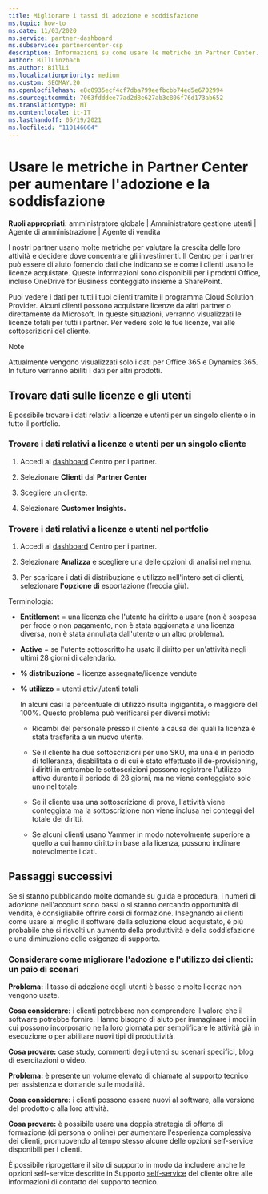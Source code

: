 ```yaml
---
title: Migliorare i tassi di adozione e soddisfazione
ms.topic: how-to
ms.date: 11/03/2020
ms.service: partner-dashboard
ms.subservice: partnercenter-csp
description: Informazioni su come usare le metriche in Partner Center. Le metriche possono mostrare se l'azienda è in crescita, come i clienti usano le licenze e dove concentrare gli investimenti.
author: BillLinzbach
ms.author: BillLi
ms.localizationpriority: medium
ms.custom: SEOMAY.20
ms.openlocfilehash: e8c0935ecf4cf7dba799eefbcbb74ed5e6702994
ms.sourcegitcommit: 7063fdddee77ad2d8e627ab3c806f76d173ab652
ms.translationtype: MT
ms.contentlocale: it-IT
ms.lasthandoff: 05/19/2021
ms.locfileid: "110146664"
---
```

# <a name="use-metrics-in-partner-center-to-increase-adoption-and-satisfaction"></a>Usare le metriche in Partner Center per aumentare l'adozione e la soddisfazione

**Ruoli appropriati:** amministratore globale | Amministratore gestione utenti | Agente di amministrazione | Agente di vendita

I nostri partner usano molte metriche per valutare la crescita delle loro attività e decidere dove concentrare gli investimenti. Il Centro per i partner può essere di aiuto fornendo dati che indicano se e come i clienti usano le licenze acquistate. Queste informazioni sono disponibili per i prodotti Office, incluso OneDrive for Business conteggiato insieme a SharePoint.

Puoi vedere i dati per tutti i tuoi clienti tramite il programma Cloud Solution Provider. Alcuni clienti possono acquistare licenze da altri partner o direttamente da Microsoft. In queste situazioni, verranno visualizzati le licenze totali per tutti i partner. Per vedere solo le tue licenze, vai alle sottoscrizioni del cliente.

> [!NOTE]  
> Attualmente vengono visualizzati solo i dati per Office 365 e Dynamics 365. In futuro verranno abiliti i dati per altri prodotti.

## <a name="find-license-and-user-data"></a>Trovare dati sulle licenze e gli utenti

È possibile trovare i dati relativi a licenze e utenti per un singolo cliente o in tutto il portfolio.

### <a name="find-license-and-user-data-for-a-single-customer"></a>Trovare i dati relativi a licenze e utenti per un singolo cliente

1. Accedi al [dashboard](https://partner.microsoft.com/dashboard) Centro per i partner.

2. Selezionare **Clienti** dal **Partner Center**

3. Scegliere un cliente.

4. Selezionare **Customer Insights.**

### <a name="find-license-and-user-data-across-your-portfolio"></a>Trovare i dati relativi a licenze e utenti nel portfolio

1. Accedi al [dashboard](https://partner.microsoft.com/dashboard) Centro per i partner.

2. Selezionare **Analizza** e scegliere una delle opzioni di analisi nel menu.

3. Per scaricare i dati di distribuzione e utilizzo nell'intero set di clienti, selezionare **l'opzione di** esportazione (freccia giù).

Terminologia:

- **Entitlement** = una licenza che l'utente ha diritto a usare (non è sospesa per frode o non pagamento, non è stata aggiornata a una licenza diversa, non è stata annullata dall'utente o un altro problema).

- **Active** = se l'utente sottoscritto ha usato il diritto per un'attività negli ultimi 28 giorni di calendario.

- **% distribuzione** = licenze assegnate/licenze vendute

- **% utilizzo** = utenti attivi/utenti totali

   In alcuni casi la percentuale di utilizzo risulta ingigantita, o maggiore del 100%. Questo problema può verificarsi per diversi motivi:

  - Ricambi del personale presso il cliente a causa dei quali la licenza è stata trasferita a un nuovo utente.

  - Se il cliente ha due sottoscrizioni per uno SKU, ma una è in periodo di tolleranza, disabilitata o di cui è stato effettuato il de-provisioning, i diritti in entrambe le sottoscrizioni possono registrare l'utilizzo attivo durante il periodo di 28 giorni, ma ne viene conteggiato solo uno nel totale.

  - Se il cliente usa una sottoscrizione di prova, l'attività viene conteggiata ma la sottoscrizione non viene inclusa nei conteggi del totale dei diritti.

  - Se alcuni clienti usano Yammer in modo notevolmente superiore a quello a cui hanno diritto in base alla licenza, possono inclinare notevolmente i dati.

## <a name="next-steps"></a>Passaggi successivi

Se si stanno pubblicando molte domande su guida e procedura, i numeri di adozione nell'account sono bassi o si stanno cercando opportunità di vendita, è consigliabile offrire corsi di formazione. Insegnando ai clienti come usare al meglio il software della soluzione cloud acquistato, è più probabile che si risvolti un aumento della produttività e della soddisfazione e una diminuzione delle esigenze di supporto.

### <a name="considering-how-to-improve-customer-adoption-and-usage---a-couple-scenarios"></a>Considerare come migliorare l'adozione e l'utilizzo dei clienti: un paio di scenari

**Problema:** il tasso di adozione degli utenti è basso e molte licenze non vengono usate.

**Cosa considerare:** i clienti potrebbero non comprendere il valore che il software potrebbe fornire. Hanno bisogno di aiuto per immaginare i modi in cui possono incorporarlo nella loro giornata per semplificare le attività già in esecuzione o per abilitare nuovi tipi di produttività.

**Cosa provare:** case study, commenti degli utenti su scenari specifici, blog di esercitazioni o video.

**Problema:** è presente un volume elevato di chiamate al supporto tecnico per assistenza e domande sulle modalità.

**Cosa considerare:** i clienti possono essere nuovi al software, alla versione del prodotto o alla loro attività.

**Cosa provare:** è possibile usare una doppia strategia di offerta di formazione (di persona o online) per aumentare l'esperienza complessiva dei clienti, promuovendo al tempo stesso alcune delle opzioni self-service disponibili per i clienti.

È possibile riprogettare il sito di supporto in modo da includere anche le opzioni self-service descritte in Supporto [self-service](customer-self-support.md) del cliente oltre alle informazioni di contatto del supporto tecnico.


